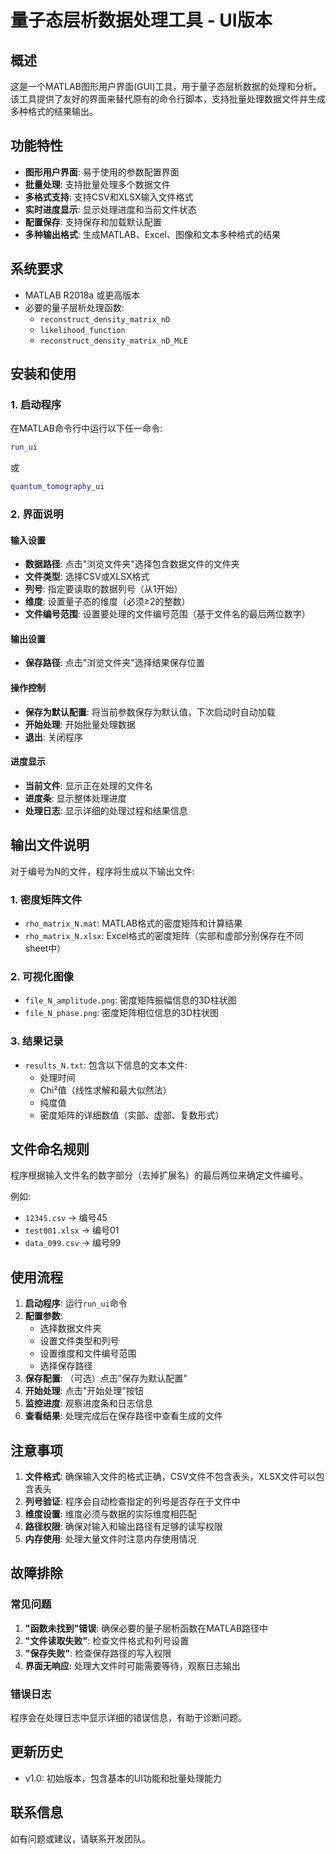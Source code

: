 # 量子态层析数据处理工具 - UI版本

## 概述

这是一个MATLAB图形用户界面(GUI)工具，用于量子态层析数据的处理和分析。该工具提供了友好的界面来替代原有的命令行脚本，支持批量处理数据文件并生成多种格式的结果输出。

## 功能特性

- **图形用户界面**: 易于使用的参数配置界面
- **批量处理**: 支持批量处理多个数据文件
- **多格式支持**: 支持CSV和XLSX输入文件格式
- **实时进度显示**: 显示处理进度和当前文件状态
- **配置保存**: 支持保存和加载默认配置
- **多种输出格式**: 生成MATLAB、Excel、图像和文本多种格式的结果

## 系统要求

- MATLAB R2018a 或更高版本
- 必要的量子层析处理函数:
  - `reconstruct_density_matrix_nD`
  - `likelihood_function`
  - `reconstruct_density_matrix_nD_MLE`

## 安装和使用

### 1. 启动程序

在MATLAB命令行中运行以下任一命令:
```matlab
run_ui
```
或
```matlab
quantum_tomography_ui
```

### 2. 界面说明

#### 输入设置
- **数据路径**: 点击"浏览文件夹"选择包含数据文件的文件夹
- **文件类型**: 选择CSV或XLSX格式
- **列号**: 指定要读取的数据列号（从1开始）
- **维度**: 设置量子态的维度（必须≥2的整数）
- **文件编号范围**: 设置要处理的文件编号范围（基于文件名的最后两位数字）

#### 输出设置
- **保存路径**: 点击"浏览文件夹"选择结果保存位置

#### 操作控制
- **保存为默认配置**: 将当前参数保存为默认值，下次启动时自动加载
- **开始处理**: 开始批量处理数据
- **退出**: 关闭程序

#### 进度显示
- **当前文件**: 显示正在处理的文件名
- **进度条**: 显示整体处理进度
- **处理日志**: 显示详细的处理过程和结果信息

## 输出文件说明

对于编号为N的文件，程序将生成以下输出文件:

### 1. 密度矩阵文件
- `rho_matrix_N.mat`: MATLAB格式的密度矩阵和计算结果
- `rho_matrix_N.xlsx`: Excel格式的密度矩阵（实部和虚部分别保存在不同sheet中）

### 2. 可视化图像
- `file_N_amplitude.png`: 密度矩阵振幅信息的3D柱状图
- `file_N_phase.png`: 密度矩阵相位信息的3D柱状图

### 3. 结果记录
- `results_N.txt`: 包含以下信息的文本文件:
  - 处理时间
  - Chi²值（线性求解和最大似然法）
  - 纯度值
  - 密度矩阵的详细数值（实部、虚部、复数形式）

## 文件命名规则

程序根据输入文件名的数字部分（去掉扩展名）的最后两位来确定文件编号。

例如:
- `12345.csv` → 编号45
- `test001.xlsx` → 编号01
- `data_099.csv` → 编号99

## 使用流程

1. **启动程序**: 运行`run_ui`命令
2. **配置参数**: 
   - 选择数据文件夹
   - 设置文件类型和列号
   - 设置维度和文件编号范围
   - 选择保存路径
3. **保存配置**: （可选）点击"保存为默认配置"
4. **开始处理**: 点击"开始处理"按钮
5. **监控进度**: 观察进度条和日志信息
6. **查看结果**: 处理完成后在保存路径中查看生成的文件

## 注意事项

1. **文件格式**: 确保输入文件的格式正确，CSV文件不包含表头，XLSX文件可以包含表头
2. **列号验证**: 程序会自动检查指定的列号是否存在于文件中
3. **维度设置**: 维度必须与数据的实际维度相匹配
4. **路径权限**: 确保对输入和输出路径有足够的读写权限
5. **内存使用**: 处理大量文件时注意内存使用情况

## 故障排除

### 常见问题

1. **"函数未找到"错误**: 确保必要的量子层析函数在MATLAB路径中
2. **"文件读取失败"**: 检查文件格式和列号设置
3. **"保存失败"**: 检查保存路径的写入权限
4. **界面无响应**: 处理大文件时可能需要等待，观察日志输出

### 错误日志

程序会在处理日志中显示详细的错误信息，有助于诊断问题。

## 更新历史

- v1.0: 初始版本，包含基本的UI功能和批量处理能力

## 联系信息

如有问题或建议，请联系开发团队。
